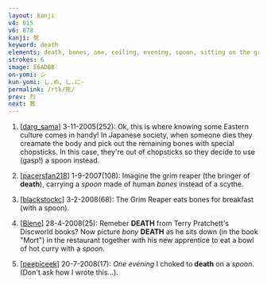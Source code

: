 ```yaml
---
layout: kanji
v4: 815
v6: 878
kanji: 死
keyword: death
elements: death, bones, one, ceiling, evening, spoon, sitting on the ground
strokes: 6
image: E6ADBB
on-yomi: シ
kun-yomi: し.ぬ、し.に-
permalink: /rtk/死/
prev: 烈
next: 葬
---
```


1) [<a href="http://kanji.koohii.com/profile/darg_sama">darg_sama</a>] 3-11-2005(252): Ok, this is where knowing some Eastern culture comes in handy! In Japanese society, when someone dies they creamate the body and pick out the remaining bones with special chopsticks. In this case, they&#039;re out of chopsticks so they decide to use (gasp!) a spoon instead.

2) [<a href="http://kanji.koohii.com/profile/pacersfan218">pacersfan218</a>] 1-9-2007(108): Imagine the grim reaper (the bringer of<strong> death</strong>), carrying a <em>spoon</em> made of human <em>bones</em> instead of a scythe.

3) [<a href="http://kanji.koohii.com/profile/blackstockc">blackstockc</a>] 3-2-2008(68): The Grim Reaper eats bones for breakfast (with a spoon).

4) [<a href="http://kanji.koohii.com/profile/Biene">Biene</a>] 28-4-2008(25): Remeber <strong>DEATH</strong> from Terry Pratchett&#039;s Discworld books? Now picture <em>bony</em> <strong>DEATH</strong> as he sits down (in the book &quot;Mort&quot;) in the restaurant together with his new apprentice to eat a bowl of hot curry with a <em>spoon</em>.

5) [<a href="http://kanji.koohii.com/profile/peepiceek">peepiceek</a>] 20-7-2008(17): <em>One evening</em> I choked to<strong> death</strong> on a <em>spoon</em>. (Don&#039;t ask how I wrote this...).

